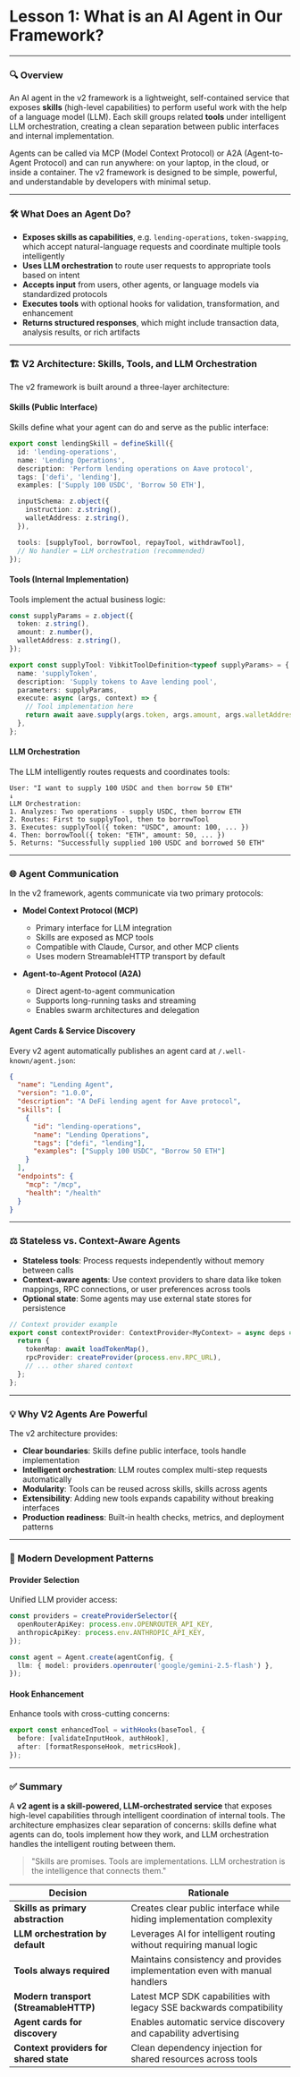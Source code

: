 # **Lesson 1: What is an AI Agent in Our Framework?**

---

### 🔍 Overview

An AI agent in the v2 framework is a lightweight, self-contained service that exposes **skills** (high-level capabilities) to perform useful work with the help of a language model (LLM). Each skill groups related **tools** under intelligent LLM orchestration, creating a clean separation between public interfaces and internal implementation.

Agents can be called via MCP (Model Context Protocol) or A2A (Agent-to-Agent Protocol) and can run anywhere: on your laptop, in the cloud, or inside a container. The v2 framework is designed to be simple, powerful, and understandable by developers with minimal setup.

---

### 🛠 What Does an Agent Do?

- **Exposes skills as capabilities**, e.g. `lending-operations`, `token-swapping`, which accept natural-language requests and coordinate multiple tools intelligently
- **Uses LLM orchestration** to route user requests to appropriate tools based on intent
- **Accepts input** from users, other agents, or language models via standardized protocols
- **Executes tools** with optional hooks for validation, transformation, and enhancement
- **Returns structured responses**, which might include transaction data, analysis results, or rich artifacts

---

### 🏗️ V2 Architecture: Skills, Tools, and LLM Orchestration

The v2 framework is built around a three-layer architecture:

#### **Skills (Public Interface)**

Skills define what your agent can do and serve as the public interface:

```ts
export const lendingSkill = defineSkill({
  id: 'lending-operations',
  name: 'Lending Operations',
  description: 'Perform lending operations on Aave protocol',
  tags: ['defi', 'lending'],
  examples: ['Supply 100 USDC', 'Borrow 50 ETH'],

  inputSchema: z.object({
    instruction: z.string(),
    walletAddress: z.string(),
  }),

  tools: [supplyTool, borrowTool, repayTool, withdrawTool],
  // No handler = LLM orchestration (recommended)
});
```

#### **Tools (Internal Implementation)**

Tools implement the actual business logic:

```ts
const supplyParams = z.object({
  token: z.string(),
  amount: z.number(),
  walletAddress: z.string(),
});

export const supplyTool: VibkitToolDefinition<typeof supplyParams> = {
  name: 'supplyToken',
  description: 'Supply tokens to Aave lending pool',
  parameters: supplyParams,
  execute: async (args, context) => {
    // Tool implementation here
    return await aave.supply(args.token, args.amount, args.walletAddress);
  },
};
```

#### **LLM Orchestration**

The LLM intelligently routes requests and coordinates tools:

```
User: "I want to supply 100 USDC and then borrow 50 ETH"
↓
LLM Orchestration:
1. Analyzes: Two operations - supply USDC, then borrow ETH
2. Routes: First to supplyTool, then to borrowTool
3. Executes: supplyTool({ token: "USDC", amount: 100, ... })
4. Then: borrowTool({ token: "ETH", amount: 50, ... })
5. Returns: "Successfully supplied 100 USDC and borrowed 50 ETH"
```

---

### 🌐 Agent Communication

In the v2 framework, agents communicate via two primary protocols:

- **Model Context Protocol (MCP)**

  - Primary interface for LLM integration
  - Skills are exposed as MCP tools
  - Compatible with Claude, Cursor, and other MCP clients
  - Uses modern StreamableHTTP transport by default

- **Agent-to-Agent Protocol (A2A)**
  - Direct agent-to-agent communication
  - Supports long-running tasks and streaming
  - Enables swarm architectures and delegation

#### **Agent Cards & Service Discovery**

Every v2 agent automatically publishes an agent card at `/.well-known/agent.json`:

```json
{
  "name": "Lending Agent",
  "version": "1.0.0",
  "description": "A DeFi lending agent for Aave protocol",
  "skills": [
    {
      "id": "lending-operations",
      "name": "Lending Operations",
      "tags": ["defi", "lending"],
      "examples": ["Supply 100 USDC", "Borrow 50 ETH"]
    }
  ],
  "endpoints": {
    "mcp": "/mcp",
    "health": "/health"
  }
}
```

---

### ⚖ Stateless vs. Context-Aware Agents

- **Stateless tools**: Process requests independently without memory between calls
- **Context-aware agents**: Use context providers to share data like token mappings, RPC connections, or user preferences across tools
- **Optional state**: Some agents may use external state stores for persistence

```ts
// Context provider example
export const contextProvider: ContextProvider<MyContext> = async deps => {
  return {
    tokenMap: await loadTokenMap(),
    rpcProvider: createProvider(process.env.RPC_URL),
    // ... other shared context
  };
};
```

---

### 💡 Why V2 Agents Are Powerful

The v2 architecture provides:

- **Clear boundaries**: Skills define public interface, tools handle implementation
- **Intelligent orchestration**: LLM routes complex multi-step requests automatically
- **Modularity**: Tools can be reused across skills, skills across agents
- **Extensibility**: Adding new tools expands capability without breaking interfaces
- **Production readiness**: Built-in health checks, metrics, and deployment patterns

---

### 🔧 Modern Development Patterns

#### **Provider Selection**

Unified LLM provider access:

```ts
const providers = createProviderSelector({
  openRouterApiKey: process.env.OPENROUTER_API_KEY,
  anthropicApiKey: process.env.ANTHROPIC_API_KEY,
});

const agent = Agent.create(agentConfig, {
  llm: { model: providers.openrouter('google/gemini-2.5-flash') },
});
```

#### **Hook Enhancement**

Enhance tools with cross-cutting concerns:

```ts
export const enhancedTool = withHooks(baseTool, {
  before: [validateInputHook, authHook],
  after: [formatResponseHook, metricsHook],
});
```

---

### ✅ Summary

A **v2 agent is a skill-powered, LLM-orchestrated service** that exposes high-level capabilities through intelligent coordination of internal tools. The architecture emphasizes clear separation of concerns: skills define what agents can do, tools implement how they work, and LLM orchestration handles the intelligent routing between them.

> "Skills are promises. Tools are implementations. LLM orchestration is the intelligence that connects them."

| Decision                               | Rationale                                                                   |
| -------------------------------------- | --------------------------------------------------------------------------- |
| **Skills as primary abstraction**      | Creates clear public interface while hiding implementation complexity       |
| **LLM orchestration by default**       | Leverages AI for intelligent routing without requiring manual logic         |
| **Tools always required**              | Maintains consistency and provides implementation even with manual handlers |
| **Modern transport (StreamableHTTP)**  | Latest MCP SDK capabilities with legacy SSE backwards compatibility         |
| **Agent cards for discovery**          | Enables automatic service discovery and capability advertising              |
| **Context providers for shared state** | Clean dependency injection for shared resources across tools                |
